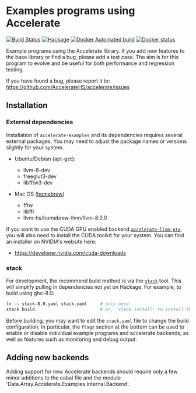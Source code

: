 Examples programs using Accelerate
==================================

[![Build Status](https://travis-ci.org/AccelerateHS/accelerate-examples.svg?branch=master)](https://travis-ci.org/AccelerateHS/accelerate-examples)
[![Hackage](https://img.shields.io/hackage/v/accelerate-examples.svg)](https://hackage.haskell.org/package/accelerate-examples)
[![Docker Automated build](https://img.shields.io/docker/automated/tmcdonell/accelerate-examples.svg)](https://hub.docker.com/r/tmcdonell/accelerate-examples/)
[![Docker status](https://images.microbadger.com/badges/image/tmcdonell/accelerate-examples.svg)](https://microbadger.com/images/tmcdonell/accelerate-examples)

Example programs using the Accelerate library. If you add new features to the
base library or find a bug, please add a test case. The aim is for this program
to evolve and be useful for both performance and regression testing.

If you have found a bug, please report it to:
https://github.com/AccelerateHS/accelerate/issues


Installation
------------

### External dependencies

Installation of `accelerate-examples` and its dependencies requires several
external packages. You may need to adjust the package names or versions slightly
for your system.

  * Ubuntu/Debian (apt-get):
    - llvm-8-dev
    - freeglut3-dev
    - libfftw3-dev

  * Mac OS ([homebrew](http://brew.sh/index.html))
    - fftw
    - libffi
    - llvm-hs/homebrew-llvm/llvm-8.0.0

If you want to use the CUDA GPU enabled backend
[`accelerate-llvm-ptx`](https://github.com/AccelerateHS/accelerate-llvm), you
will also need to install the CUDA toolkit for your system. You can find an
installer on NVIDIA's website here:

  * https://developer.nvidia.com/cuda-downloads


### stack

For development, the recommend build method is via the
[`stack`](http://haskellstack.org) tool. This will simplify pulling in
dependencies not yet on Hackage. For example, to build using ghc-8.0:

```bash
ln -s stack-8.0.yaml stack.yaml     # only once
stack build                         # or, 'stack install' to install the executables globally
```

Before building, you may want to edit the `stack.yaml` file to change the build
configuration. In particular, the `flags` section at the bottom can be used to
enable or disable individual example programs and accelerate backends, as well
as features such as monitoring and debug output.


Adding new backends
-------------------

Adding support for new Accelerate backends should require only a few minor
additions to the cabal file and the module
'Data.Array.Accelerate.Examples.Internal.Backend'.
